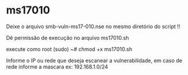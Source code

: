 # ms17010

Deixe o arquivo smb-vuln-ms17-010.nse no mesmo diretório do script !!

Dê permissão de execução no arquivo ms17010.sh 

execute como root (sudo)
~# chmod +x ms17010.sh

Informe o IP ou rede que deseja escanear a vulnerabilidade, em caso de rede informe a mascara ex: 192.168.1.0/24


